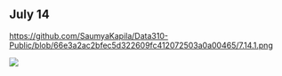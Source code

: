 ## July 14


https://github.com/SaumyaKapila/Data310-Public/blob/66e3a2ac2bfec5d322609fc412072503a0a00465/7.14.1.png

![](7.14.1.jpeg)
